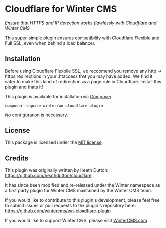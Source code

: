 # Cloudflare for Winter CMS

*Ensure that HTTPS and IP detection works flawlessly with Cloudflare and Winter CMS*

This super-simple plugin ensures compatibility with Cloudflare Flexible and Full SSL, even when behind a load balancer.

## Installation

Before using Cloudflare Flexbile SSL, we reccomend you remove any http -> https redirections in your .htaccess that you may have added. We find it safer to make this kind of redirection as a page rule in Cloudflare. Install this plugin and thats it!

This plugin is available for installation via [Composer](http://getcomposer.org/).

```bash
composer require winter/wn-cloudflare-plugin
```

No configuration is necessary.

## License

This package is licensed under the [MIT license](https://github.com/wintercms/wn-cloudflare-plugin/blob/master/LICENSE.txt).

## Credits
This plugin was originally written by Heath Dutton: https://github.com/heathdutton/cloudflare

It has since been modified and re-released under the Winter namespace as a first party plugin for Winter CMS maintained by the Winter CMS team.

If you would like to contribute to this plugin's development, please feel free to submit issues or pull requests to the plugin's repository here: https://github.com/wintercms/wn-cloudflare-plugin

If you would like to support Winter CMS, please visit [WinterCMS.com](https://wintercms.com/support)
